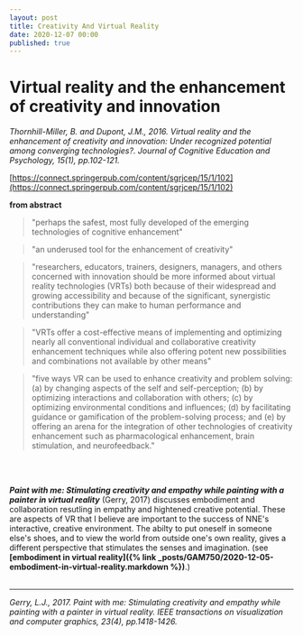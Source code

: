 ```yaml
---
layout: post
title: Creativity And Virtual Reality 
date: 2020-12-07 00:00
published: true
---
```


# Virtual reality and the enhancement of creativity and innovation

*Thornhill-Miller, B. and Dupont, J.M., 2016. Virtual reality and the enhancement of creativity and innovation: Under recognized potential among converging technologies?. Journal of Cognitive Education and Psychology, 15(1), pp.102-121.*

[https://connect.springerpub.com/content/sgrjcep/15/1/102](https://connect.springerpub.com/content/sgrjcep/15/1/102)

**from abstract**

>"perhaps the safest, most fully developed of the emerging technologies of cognitive enhancement"

>"an underused tool for the enhancement of creativity"

>"researchers, educators, trainers, designers, managers, and others concerned with innovation should be more informed about virtual reality technologies (VRTs) both because of their widespread and growing accessibility and because of the significant, synergistic contributions they can make to human performance and understanding"

>"VRTs offer a cost-effective means of implementing and optimizing nearly all conventional individual and collaborative creativity enhancement techniques while also offering potent new possibilities and combinations not available by other means"

>"five ways VR can be used to enhance creativity and problem solving: (a) by changing aspects of the self and self-perception; (b) by optimizing interactions and collaboration with others; (c) by optimizing environmental conditions and influences; (d) by facilitating guidance or gamification of the problem-solving process; and (e) by offering an arena for the integration of other technologies of creativity enhancement such as pharmacological enhancement, brain stimulation, and neurofeedback."

<br><br>

***Paint with me: Stimulating creativity and empathy while painting with a painter in virtual reality*** (Gerry, 2017) discusses embodiment and collaboration resutling in empathy and hightened creative potential. These are aspects of VR that I believe are important to the success of NNE's interactive, creative environment. The abilty to put oneself in someone else's shoes, and to view the world from outside one's own reality, gives a different perspective that stimulates the senses and imagination.
(see **[embodiment in virtual reality]({% link _posts/GAM750/2020-12-05-embodiment-in-virtual-reality.markdown %})**.)
<br><br>

---

_Gerry, L.J., 2017. Paint with me: Stimulating creativity and empathy while painting with a painter in virtual reality. IEEE transactions on visualization and computer graphics, 23(4), pp.1418-1426._
